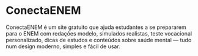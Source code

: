 # ConectaENEM
ConectaENEM é um site gratuito que ajuda estudantes a se prepararem para o ENEM com redações modelo, simulados realistas, teste vocacional personalizado, dicas de estudos e conteúdos sobre saúde mental — tudo num design moderno, simples e fácil de usar.   
